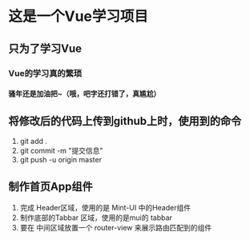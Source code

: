 # 这是一个Vue学习项目
## 只为了学习Vue
### Vue的学习真的繁琐
#### 骚年还是加油把~（哦，吧字还打错了，真尴尬）

## 将修改后的代码上传到github上时，使用到的命令
1. git add .
2. git commit -m "提交信息"
3. git push -u origin master

## 制作首页App组件
1. 完成 Header区域，使用的是 Mint-UI 中的Header组件
2. 制作底部的Tabbar 区域，使用的是mui的 tabbar
3. 要在 中间区域放置一个 router-view 来展示路由匹配到的组件